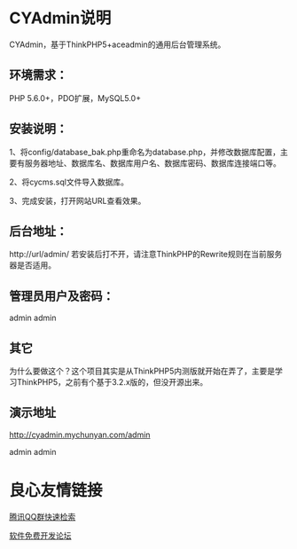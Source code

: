 # CYAdmin说明

CYAdmin，基于ThinkPHP5+aceadmin的通用后台管理系统。

## 环境需求：

PHP 5.6.0+，PDO扩展，MySQL5.0+

## 安装说明：

1、将config/database_bak.php重命名为database.php，并修改数据库配置，主要有服务器地址、数据库名、数据库用户名、数据库密码、数据库连接端口等。

2、将cycms.sql文件导入数据库。

3、完成安装，打开网站URL查看效果。

## 后台地址：

http://url/admin/
若安装后打不开，请注意ThinkPHP的Rewrite规则在当前服务器是否适用。

## 管理员用户及密码：

admin admin

## 其它

为什么要做这个？这个项目其实是从ThinkPHP5内测版就开始在弄了，主要是学习ThinkPHP5，之前有个基于3.2.x版的，但没开源出来。

## 演示地址

http://cyadmin.mychunyan.com/admin

admin admin


 # 良心友情链接

[腾讯QQ群快速检索](http://u.720life.cn/s/8cf73f7c)

[软件免费开发论坛](http://u.720life.cn/s/bbb01dc0)
